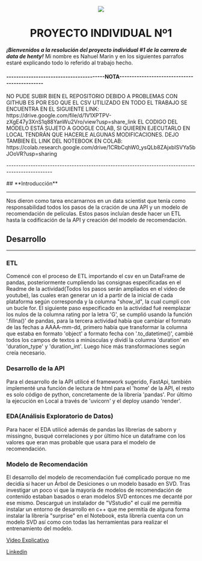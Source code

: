 <p align=center><img src=https://d31uz8lwfmyn8g.cloudfront.net/Assets/logo-henry-white-lg.png><p>

# <h1 align=center> **PROYECTO INDIVIDUAL Nº1** </h1>


***¡Bienvenidos a la resolución del proyecto individual #1 de la carrera de data de henty!***
Mi nombre es Nahuel Marin y en los siguientes parrafos estaré explicando todo lo referido al trabajo hecho.

#### **----------------------------------------NOTA---------------------------------------------**
<p>
  NO PUDE SUBIR BIEN EL REPOSITORIO DEBIDO A PROBLEMAS CON GITHUB ES POR ESO QUE EL CSV UTILIZADO EN TODO EL TRABAJO SE ENCUENTRA EN EL SIGUIENTE LINK:
  https://drive.google.com/file/d/1V1XPTPV-zXgE47y3XnS1q88YanWu2Vro/view?usp=share_link
  EL CODIGO DEL MODELO ESTÁ SUJETO A GOOGLE COLAB, SI QUIEREN EJECUTARLO EN LOCAL TENDRÁN QUE HACERLE ALGUNAS MODIFICACIONES.
  DEJO TAMBIEN EL LINK DEL NOTEBOOK EN COLAB: https://colab.research.google.com/drive/1CRbCqhW0_ysQLb8ZAjxbISVYa5bJOoVR?usp=sharing
<p>
  <p>-------------------------------------------------------------------------------------------------<p>
## **Introducción**
<hr>
Nos dieron como tarea encarnarnos en un data scientist que tenía como responsabilidad todos los pasos de la cración de una API y un modelo de recomendación de películas. Estos pasos incluían desde hacer un ETL hasta la codificación de la API y creación del modelo de recomendación.

## **Desarrollo**
<hr>
<h3>ETL</h3>
Comencé con el proceso de ETL importando el csv en un DataFrame de pandas, posteriormente cumpliendo las consignas especificadas en el Readme de la actividad(Todos los pasos serán ampliados en el video de youtube), las cuales eran generar un id a partir de la inicial de cada plataforma según corresponda y la columna "show_id", la cual cumplí con un bucle for. 
El siguiente paso especificado en la actividad fué reemplazar los nulos de la columna rating por la letra 'G', se cumplió usando la función '.fillna()' de pandas, para la tercera actividad había que cambiar el formato de las fechas a AAAA-mm-dd, primero había que transformar la columna que estaba en formato 'object' a formato fecha con '.to_datetime()', cambié todos los campos de textos a minúsculas y dividí la columna 'duration' en 'duration_type' y 'duration_int'.
Luego hice más transformaciones según creía necesario.

<h3>Desarrollo de la API</h3>

Para el desarrollo de la API utilicé el framework sugerido, FastApi, también implementé una función de lectura de html para el 'home' de la API, el resto es solo código de python, concretamente de la librería 'pandas'. Por último la ejecución en Local a través de 'uvicorn' y el deploy usando 'render'.

<h3>EDA(Análisis Exploratorio de Datos)</h3>

Para hacer el EDA utilicé además de pandas las librerias de saborn y missingno, busqué correlaciones y por último hice un dataframe con los valores que eran mas probable que usara para el modelo de recomendación.

<h3>Modelo de Recomendación</h3>

El desarrollo del modelo de recomendación fué complicado porque no me decidía si hacer un Árbol de Desiciones o un modelo basado en SVD. Tras investigar un poco vi que la mayoría de modelos de recomendación de contenido estaban basados o eran modelos SVD entonces me decanté por ese mismo.
Descargué un instalador de "VSstudio" el cuál me permitía instalar un entorno de desarrollo en c++ que me permitía de alguna forma instalar la librería "surprise" en el Notebook, esta librería cuenta con un modelo SVD así como con todas las herramientas para realizar el entrenamiento del modelo.

<p><a href=""> Video Explicativo</a></p>
<p><a href="https://www.linkedin.com/in/nahuel-marin-162219206"> Linkedin</a></p>
